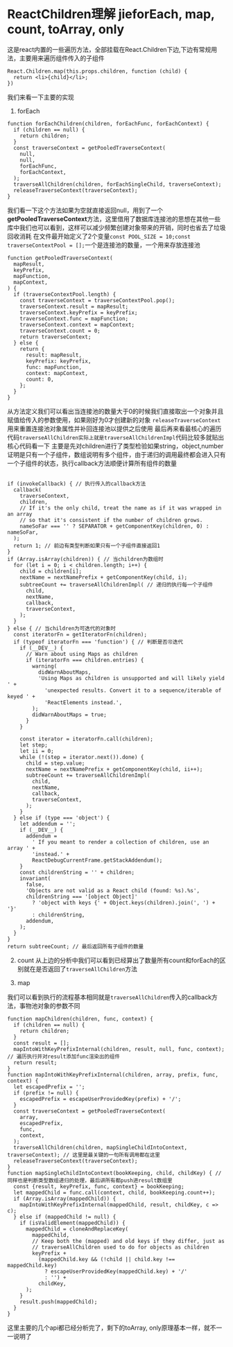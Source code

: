 # ReactChildren理解 jieforEach, map, count, toArray, only

这是react内置的一些遍历方法，全部挂载在React.Children下边,下边有常规用法，主要用来遍历组件传入的子组件
```
React.Children.map(this.props.children, function (child) {
  return <li>{child}</li>;
})
```
我们来看一下主要的实现

1. forEach

```
function forEachChildren(children, forEachFunc, forEachContext) {
  if (children == null) {
    return children;
  }
  const traverseContext = getPooledTraverseContext(
    null,
    null,
    forEachFunc,
    forEachContext,
  );
  traverseAllChildren(children, forEachSingleChild, traverseContext);
  releaseTraverseContext(traverseContext);
}
```

我们看一下这个方法如果为空就直接返回null，用到了一个**getPooledTraverseContext**方法，这里借用了数据库连接池的思想在其他一些库中我们也可以看到，这样可以减少频繁创建对象带来的开销，同时也省去了垃圾回收消耗
在文件最开始定义了2个变量`const POOL_SIZE = 10;const traverseContextPool = [];`一个是连接池的数量，一个用来存放连接池
```
function getPooledTraverseContext(
  mapResult,
  keyPrefix,
  mapFunction,
  mapContext,
) {
  if (traverseContextPool.length) {
    const traverseContext = traverseContextPool.pop();
    traverseContext.result = mapResult;
    traverseContext.keyPrefix = keyPrefix;
    traverseContext.func = mapFunction;
    traverseContext.context = mapContext;
    traverseContext.count = 0;
    return traverseContext;
  } else {
    return {
      result: mapResult,
      keyPrefix: keyPrefix,
      func: mapFunction,
      context: mapContext,
      count: 0,
    };
  }
}
```

从方法定义我们可以看出当连接池的数量大于0的时候我们直接取出一个对象并且赋值给传入的参数使用，如果刚好为0才创建新的对象
`releaseTraverseContext`用来重置连接池对象属性并补回连接池以提供之后使用
最后再来看最核心的遍历代码`traverseAllChildren实际上就是traverseAllChildrenImpl`代码比较多就贴出核心代码看一下
主要是先对children进行了类型检验如果string，object,number证明是只有一个子组件，数组说明有多个组件，由于递归的调用最终都会进入只有一个子组件的状态，执行callback方法顺便计算所有组件的数量
```

if (invokeCallback) { // 执行传入的callback方法
  callback(
    traverseContext,
    children,
    // If it's the only child, treat the name as if it was wrapped in an array
    // so that it's consistent if the number of children grows.
    nameSoFar === '' ? SEPARATOR + getComponentKey(children, 0) : nameSoFar,
  );
  return 1; // 前边有类型判断如果只有一个子组件直接返回1
}
if (Array.isArray(children)) { // 当children为数组时
  for (let i = 0; i < children.length; i++) {
    child = children[i];
    nextName = nextNamePrefix + getComponentKey(child, i);
    subtreeCount += traverseAllChildrenImpl( // 递归的执行每一个子组件
      child,
      nextName,
      callback,
      traverseContext,
    );
  }
} else { // 当children为可迭代的对象时
  const iteratorFn = getIteratorFn(children);
  if (typeof iteratorFn === 'function') { // 判断是否🉑️迭代
    if (__DEV__) {
      // Warn about using Maps as children
      if (iteratorFn === children.entries) {
        warning(
          didWarnAboutMaps,
          'Using Maps as children is unsupported and will likely yield ' +
            'unexpected results. Convert it to a sequence/iterable of keyed ' +
            'ReactElements instead.',
        );
        didWarnAboutMaps = true;
      }
    }

    const iterator = iteratorFn.call(children);
    let step;
    let ii = 0;
    while (!(step = iterator.next()).done) {
      child = step.value;
      nextName = nextNamePrefix + getComponentKey(child, ii++);
      subtreeCount += traverseAllChildrenImpl(
        child,
        nextName,
        callback,
        traverseContext,
      );
    }
  } else if (type === 'object') {
    let addendum = '';
    if (__DEV__) {
      addendum =
        ' If you meant to render a collection of children, use an array ' +
        'instead.' +
        ReactDebugCurrentFrame.getStackAddendum();
    }
    const childrenString = '' + children;
    invariant(
      false,
      'Objects are not valid as a React child (found: %s).%s',
      childrenString === '[object Object]'
        ? 'object with keys {' + Object.keys(children).join(', ') + '}'
        : childrenString,
      addendum,
    );
  }
}
return subtreeCount; // 最后返回所有子组件的数量
```

2. count
从上边的分析中我们可以看到已经算出了数量所有count和forEach的区别就在是否返回了`traverseAllChildren`方法

3. map

我们可以看到执行的流程基本相同就是`traverseAllChildren`传入的callback方法，事物池对象的参数不同
```
function mapChildren(children, func, context) {
  if (children == null) {
    return children;
  }
  const result = [];
  mapIntoWithKeyPrefixInternal(children, result, null, func, context); // 遍历执行并对result添加func渲染出的组件
  return result;
}
function mapIntoWithKeyPrefixInternal(children, array, prefix, func, context) {
  let escapedPrefix = '';
  if (prefix != null) {
    escapedPrefix = escapeUserProvidedKey(prefix) + '/';
  }
  const traverseContext = getPooledTraverseContext(
    array,
    escapedPrefix,
    func,
    context,
  );
  traverseAllChildren(children, mapSingleChildIntoContext, traverseContext); // 这里是最关键的一句所有调用都在这里
  releaseTraverseContext(traverseContext);
}
function mapSingleChildIntoContext(bookKeeping, child, childKey) { // 同样也是判断类型数组递归的处理，最后讲所有都push进result数组里
  const {result, keyPrefix, func, context} = bookKeeping;
  let mappedChild = func.call(context, child, bookKeeping.count++);
  if (Array.isArray(mappedChild)) {
    mapIntoWithKeyPrefixInternal(mappedChild, result, childKey, c => c);
  } else if (mappedChild != null) {
    if (isValidElement(mappedChild)) {
      mappedChild = cloneAndReplaceKey(
        mappedChild,
        // Keep both the (mapped) and old keys if they differ, just as
        // traverseAllChildren used to do for objects as children
        keyPrefix +
          (mappedChild.key && (!child || child.key !== mappedChild.key)
            ? escapeUserProvidedKey(mappedChild.key) + '/'
            : '') +
          childKey,
      );
    }
    result.push(mappedChild);
  }
}
```

这里主要的几个api都已经分析完了，剩下的toArray, only原理基本一样，就不一一说明了
